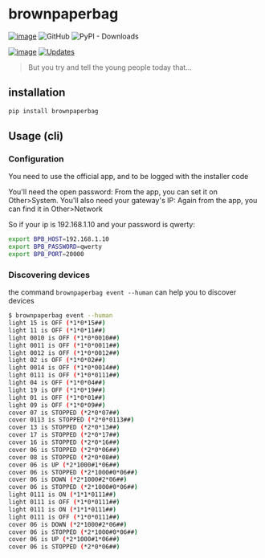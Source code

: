 # brownpaperbag

[![image](https://img.shields.io/pypi/v/brownpaperbag.svg)](https://pypi.python.org/pypi/brownpaperbag)
![GitHub](https://img.shields.io/github/license/bpaulin/brownpaperbag.svg)
![PyPI - Downloads](https://img.shields.io/pypi/dm/brownpaperbag.svg)

[![image](https://img.shields.io/travis/bpaulin/brownpaperbag.svg)](https://travis-ci.org/bpaulin/brownpaperbag)
[![Updates](https://pyup.io/repos/github/bpaulin/brownpaperbag/shield.svg)](https://pyup.io/repos/github/bpaulin/brownpaperbag/)


> But you try and tell the young people today that...

## installation

```bash
pip install brownpaperbag
```

## Usage (cli)

### Configuration

You need to use the official app, and to be logged with the installer code

You'll need the open password: From the app, you can set it on Other>System.
You'll also need your gateway's IP: Again from the app, you can find it in Other>Network

So if your ip is 192.168.1.10 and your password is qwerty:

```bash
export BPB_HOST=192.168.1.10
export BPB_PASSWORD=qwerty
export BPB_PORT=20000
```

### Discovering devices

the command ```brownpaperbag event --human``` can help you to discover devices

```bash
$ brownpaperbag event --human
light 15 is OFF (*1*0*15##)
light 11 is OFF (*1*0*11##)
light 0010 is OFF (*1*0*0010##)
light 0011 is OFF (*1*0*0011##)
light 0012 is OFF (*1*0*0012##)
light 02 is OFF (*1*0*02##)
light 0014 is OFF (*1*0*0014##)
light 0111 is OFF (*1*0*0111##)
light 04 is OFF (*1*0*04##)
light 19 is OFF (*1*0*19##)
light 01 is OFF (*1*0*01##)
light 09 is OFF (*1*0*09##)
cover 07 is STOPPED (*2*0*07##)
cover 0113 is STOPPED (*2*0*0113##)
cover 13 is STOPPED (*2*0*13##)
cover 17 is STOPPED (*2*0*17##)
cover 16 is STOPPED (*2*0*16##)
cover 06 is STOPPED (*2*0*06##)
cover 08 is STOPPED (*2*0*08##)
cover 06 is UP (*2*1000#1*06##)
cover 06 is STOPPED (*2*1000#0*06##)
cover 06 is DOWN (*2*1000#2*06##)
cover 06 is STOPPED (*2*1000#0*06##)
light 0111 is ON (*1*1*0111##)
light 0111 is OFF (*1*0*0111##)
light 0111 is ON (*1*1*0111##)
light 0111 is OFF (*1*0*0111##)
cover 06 is DOWN (*2*1000#2*06##)
cover 06 is STOPPED (*2*1000#0*06##)
cover 06 is UP (*2*1000#1*06##)
cover 06 is STOPPED (*2*0*06##)

```
